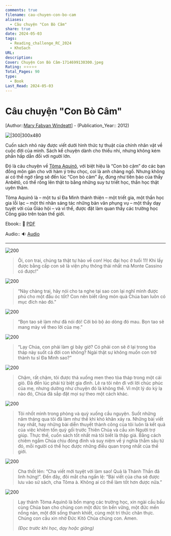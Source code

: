 ```yaml
---
comments: true
filename: cau-chuyen-con-bo-cam
aliases:
  - Câu chuyện "Con Bò Câm"
share: true
date: 2024-05-03
tags:
  - Reading_challenge_RC_2024
  - KhoSach
URL: 
description: 
Cover: Chuyện Con Bò Câm-1714699130300.jpeg
Rating: ⭐⭐⭐⭐⭐
Total_Pages: 90
type:
  - Book
Last_Read: 2024-05-03
---
```

# Câu chuyện "Con Bò Câm"  
  
[Author::[Mary Fabyan Windeatt](Mary%20Fabyan%20Windeatt.md)] - (Publication_Year:: 2012)  
  
![|300|300x480](https://i.imgur.com/ONw7Bkh.png)  
  
Cuốn sách nhỏ này được viết dưới hình thức tự thuật của chính nhân vật về cuộc đời của mình. Sách kể chuyện dành cho thiếu nhi, nhưng không kém phần hấp dẫn đối với người lớn.  
  
Đó là câu chuyện về [Tôma Aquinô](../../Thomas-Aquinas.md), với biệt hiệu là “Con bò câm” do các bạn đồng môn gán cho với hàm ý trêu chọc, coi là anh chàng ngố. Nhưng không ai có thể ngờ rằng sẽ đến lúc “Con bò câm” ấy, đúng như tiên báo của thầy Anbêtô, có thể rống lên thật to bằng những suy tư triết học, thần học thật uyên thâm.  
  
Tôma Aquinô là – một tu sĩ Đa Minh thánh thiện – một triết gia, một thần học gia lỗi lạc – một thi nhân sáng tác những bản văn phụng vụ – một thầy dạy tuyệt vời của Giáo hội – và vì thế, được đặt làm quan thầy các trường học Công giáo trên toàn thế giới.  
  
Ebook:: 📙 [PDF](https://onedrive.live.com/download?resid=E92BC60129512289%21204&authkey=!AHhkXQy61fHATCI&em=2)  
  
Audio:: 🔉 [Audio](https://youtu.be/NvcAV6I6uwg)  
  
---  
![200](https://i.imgur.com/C4LWnyH.png)  
  
> Ôi, con trai, chúng ta thật tự hào về con! Học đại học ở tuổi 11! Khi lấy được bằng cấp con sẽ là viện phụ thông thái nhất mà Monte Cassino có được!”  
  
![200](https://i.imgur.com/CT9RQOB.png)  
  
> “Này chàng trai, hãy nói cho ta nghe tại sao con lại nghĩ mình được phú cho một đầu óc tốt? Con nên biết rằng món quà Chúa ban luôn có mục đích nào đó.”  
  
![200](https://i.imgur.com/p0G4vux.png)  
  
> “Bọn tao sẽ làm như đã nói đó! Cởi bỏ bộ áo dòng đó mau. Bọn tao sẽ mang mày về theo lời của mẹ.”  
  
![200](https://i.imgur.com/z0R2r1u.png)  
  
> “Lạy Chúa, con phải làm gì bây giờ? Có phải con sẽ ở lại trong tòa tháp này suốt cả đời con không? Ngài thật sự không muốn con trở thành tu sĩ Đa Minh sao?”  
  
![200](https://i.imgur.com/oxXJPdP.png)  
  
> Chậm, rất chậm, tôi được thả xuống men theo tòa tháp trong một cái giỏ. Đã đến lúc phải từ biệt gia đình. Lẽ ra tôi nên đi với lời chúc phúc của mẹ, nhưng dường như chuyện đó là không thể. Vì một lý do kỳ lạ nào đó, Chúa đã sắp đặt mọi sự theo một cách khác.  
  
![200](https://i.imgur.com/43WYH3P.png)  
  
> Tôi nhốt mình trong phòng và quỳ xuống cầu nguyện. Suốt những năm tháng qua tôi đã làm như thế khi khó khăn xảy ra. Những bài viết hay nhất, hay những bài diễn thuyết thành công của tôi luôn là kết quả của việc khiêm tốn quỳ gối trước Thiên Chúa và cầu xin Người trợ giúp. Thực thế, cuốn sách tốt nhất mà tôi biết là thập giá. Bằng cách chiêm ngắm Chúa chịu đóng đinh và suy niệm về ý nghĩa thẳm sâu từ đó, mỗi người có thể học được những điều quan trọng nhất của thế giới.  
  
![200](https://i.imgur.com/1y1jJkL.png)  
  
> Cha thốt lên: “Cha viết mới tuyệt vời làm sao! Quả là Thánh Thần đã linh hứng!”. Đến đây, đôi mắt cha ngấn lệ: “Bài viết của cha sẽ được lưu vào sử sách, cha Tôma à. Không ai có thể làm tốt hơn được nữa.”  
  
![200](https://i.imgur.com/ysPsItk.png)  
  
> Lạy thánh Tôma Aquinô là bổn mạng các trường học, xin ngài cầu bầu cùng Chúa ban cho chúng con một đức tin bền vững, một đức mến nồng nàn, một đời sống thanh khiết, cùng một tri thức chân thực. Chúng con cầu xin nhờ Đức Kitô Chúa chúng con. Amen.  
>   
> *(Đọc trước khi học, dạy hoặc giảng)*